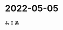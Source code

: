 # 2022-05-05

共 0 条

<!-- BEGIN WEIBO -->
<!-- 最后更新时间 Thu May 05 2022 19:13:46 GMT+0800 (China Standard Time) -->

<!-- END WEIBO -->
